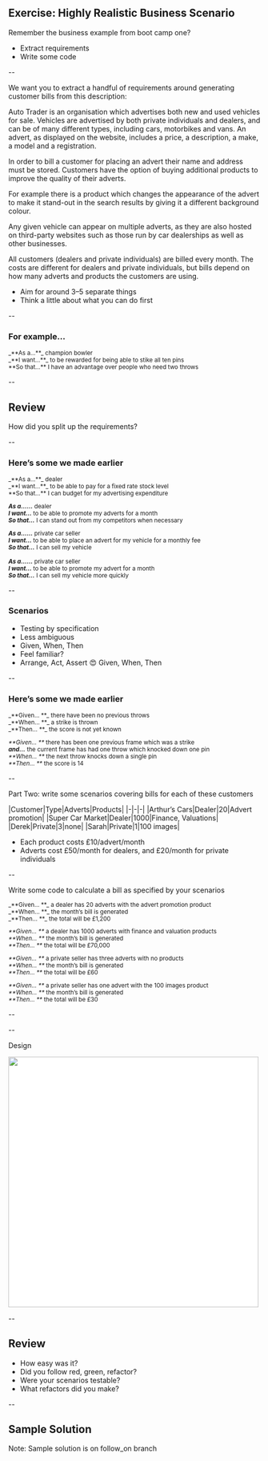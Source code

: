 

## Exercise: Highly Realistic Business Scenario

Remember the business example from boot camp one?

+ Extract requirements
+ Write some code

--

<!-- .element: style="text-align: left" -->
We want you to extract a handful of requirements around generating customer bills from this description:

Auto Trader is an organisation which advertises both new and used vehicles for sale. Vehicles are advertised by both private individuals and dealers, and can be of many different types, including cars, motorbikes and vans. An advert, as displayed on the website, includes a price, a description, a make, a model and a registration.<!-- .element: style="font-size: small" -->

In order to bill a customer for placing an advert their name and address must be stored. Customers have the option of buying additional products to improve the quality of their adverts.<!-- .element: style="font-size: small" -->

For example there is a product which changes the appearance of the advert to make it stand-out in the search results by giving it a different background colour.<!-- .element: style="font-size: small" -->

Any given vehicle can appear on multiple adverts, as they are also hosted on third-party websites such as those run by car dealerships as well as other businesses.<!-- .element: style="font-size: small" -->

All customers (dealers and private individuals) are billed every month. The costs are different for dealers and private individuals, but bills depend on how many adverts and products the customers are using.<!-- .element: style="font-size: small" -->

* Aim for around 3–5 separate things
* Think a little about what you can do first

--

<!-- .element: style="text-align: left" -->

### For example…

<small>
_**As a…**_ champion bowler<br/>
_**I want…**_ to be rewarded for being able to stike all ten pins<br/>
**So that…** I have an advantage over people who need two throws
</small>

--

## Review

How did you split up the requirements?

--

<!-- .element: style="text-align: left" -->

### Here’s some we made earlier

<small>
_**As a…**_ dealer<br/>
_**I want…**_ to be able to pay for a fixed rate stock level<br/>
**So that…** I can budget for my advertising expenditure

_**As a……**_ dealer<br/>
_**I want…**_ to be able to promote my adverts for a month<br/>
_**So that…**_ I can stand out from my competitors when necessary  

_**As a……**_ private car seller<br/>
_**I want…**_ to be able to place an advert for my vehicle for a monthly fee<br/>
_**So that…**_ I can sell my vehicle  

_**As a……**_ private car seller<br/>
_**I want…**_ to be able to promote my advert for a month<br/>
_**So that…**_ I can sell my vehicle more quickly  
</small>

--

### Scenarios

+ Testing by specification
+ Less ambiguous
+ Given, When, Then
+ Feel familiar?
+ Arrange, Act, Assert 😍 Given, When, Then

--

<!-- .element: style="text-align: left" -->

### Here’s some we made earlier

<small>
_**Given… **_ there have been no previous throws<br/>
_**When… **_ a strike is thrown<br/>
_**Then… **_ the score is not yet known

_**Given… **_ there has been one previous frame which was a strike<br/>
_**and…**_ the current frame has had one throw which knocked down one pin<br/>
_**When… **_ the next throw knocks down a single pin<br/>
_**Then… **_ the score is 14

</small>

--

Part Two: write some scenarios covering bills for each of these customers

|Customer|Type|Adverts|Products|
|-|-|-|
|Arthur’s Cars|Dealer|20|Advert promotion|
|Super Car Market|Dealer|1000|Finance, Valuations|
|Derek|Private|3|none|
|Sarah|Private|1|100 images|

* Each product costs £10/advert/month
* Adverts cost £50/month for dealers, and £20/month for private individuals

--

<!-- .element: style="text-align: left" -->

Write some code to calculate a bill as specified by your scenarios

<small>
<fragment/>_**Given… **_ a dealer has 20 adverts with the advert promotion product<br/>
_**When… **_ the month’s bill is generated<br/>
_**Then… **_ the total will be £1,200

<fragment/>_**Given… **_ a dealer has 1000 adverts with finance and valuation products<br/>
_**When… **_ the month’s bill is generated<br/>
_**Then… **_ the total will be £70,000

<fragment/>_**Given… **_ a private seller has three adverts with no products<br/>
_**When… **_ the month’s bill is generated<br/>
_**Then… **_ the total will be £60

<fragment/>_**Given… **_ a private seller has one advert with the 100 images product<br/>
_**When… **_ the month’s bill is generated<br/>
_**Then… **_ the total will be £30

</small>

--



--

Design

<img src="{{ site.github.url }}/images/billing-design.svg" style="height: 500px;background:white">

--

## Review

+ How easy was it?
+ Did you follow red, green, refactor?
+ Were your scenarios testable?
+ What refactors did you make?

--

## Sample Solution

Note: Sample solution is on follow_on branch


